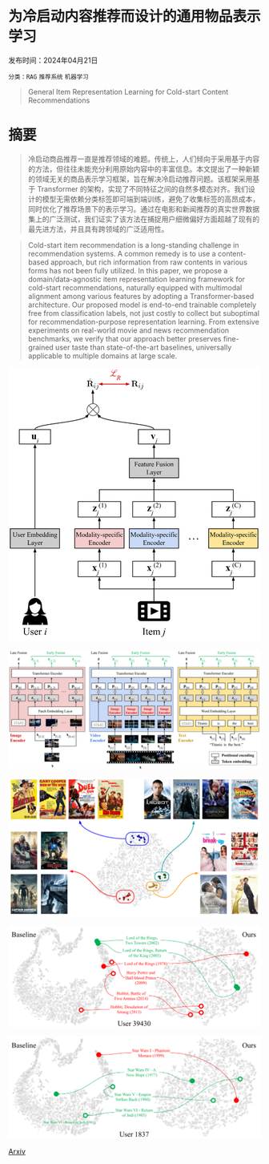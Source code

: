 # 为冷启动内容推荐而设计的通用物品表示学习

发布时间：2024年04月21日

`分类：RAG` `推荐系统` `机器学习`

> General Item Representation Learning for Cold-start Content Recommendations

# 摘要

> 冷启动商品推荐一直是推荐领域的难题。传统上，人们倾向于采用基于内容的方法，但往往未能充分利用原始内容中的丰富信息。本文提出了一种新颖的领域无关的商品表示学习框架，旨在解决冷启动推荐问题。该框架采用基于 Transformer 的架构，实现了不同特征之间的自然多模态对齐。我们设计的模型无需依赖分类标签即可端到端训练，避免了收集标签的高昂成本，同时优化了推荐场景下的表示学习。通过在电影和新闻推荐的真实世界数据集上的广泛测试，我们证实了该方法在捕捉用户细微偏好方面超越了现有的最先进方法，并且具有跨领域的广泛适用性。

> Cold-start item recommendation is a long-standing challenge in recommendation systems. A common remedy is to use a content-based approach, but rich information from raw contents in various forms has not been fully utilized. In this paper, we propose a domain/data-agnostic item representation learning framework for cold-start recommendations, naturally equipped with multimodal alignment among various features by adopting a Transformer-based architecture. Our proposed model is end-to-end trainable completely free from classification labels, not just costly to collect but suboptimal for recommendation-purpose representation learning. From extensive experiments on real-world movie and news recommendation benchmarks, we verify that our approach better preserves fine-grained user taste than state-of-the-art baselines, universally applicable to multiple domains at large scale.

![为冷启动内容推荐而设计的通用物品表示学习](../../../paper_images/2404.13808/x1.png)

![为冷启动内容推荐而设计的通用物品表示学习](../../../paper_images/2404.13808/x2.png)

![为冷启动内容推荐而设计的通用物品表示学习](../../../paper_images/2404.13808/x3.png)

![为冷启动内容推荐而设计的通用物品表示学习](../../../paper_images/2404.13808/x4.png)

![为冷启动内容推荐而设计的通用物品表示学习](../../../paper_images/2404.13808/x5.png)

[Arxiv](https://arxiv.org/abs/2404.13808)